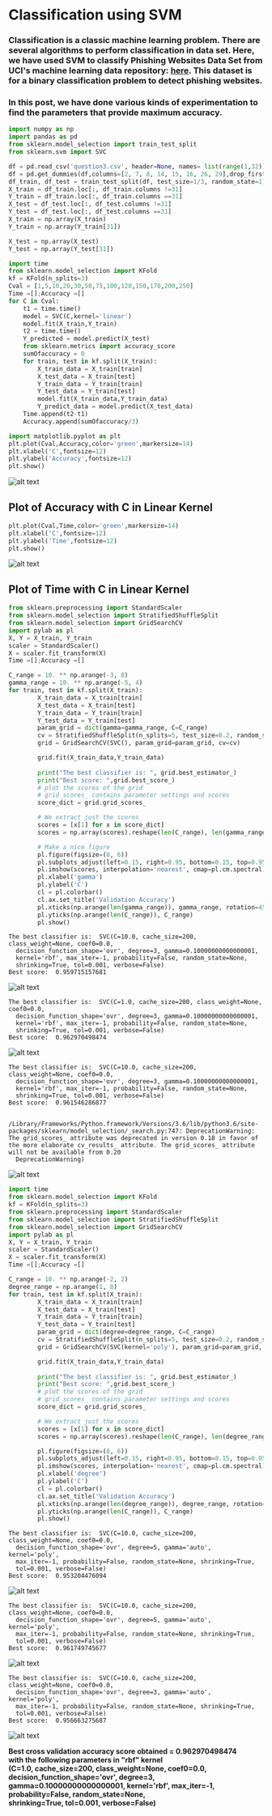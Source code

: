 
# Classification using SVM

###  Classification is a classic machine learning problem. There are several algorithms to perform classification in data set. Here, we have used SVM to classify Phishing Websites Data Set from UCI's machine learning data repository: [here](https://archive.ics.uci.edu/ml/datasets/Phishing+Websites). This dataset is for a binary classification problem to detect phishing websites.

### In this post, we have done various kinds of experimentation to find the parameters that provide maximum accuracy.

[//]: # (Image References)

[image1]: http://github.com/yashvardhan90/yashvardhan90.github.io/img/SVM_files/SVM_4_0.png "first"
[image2]: img/SVM_files/SVM_6_0.png
[image3]: img/SVM_files/SVM_8_3.png
[image4]: img/SVM_files/SVM_8_6.png
[image5]: img/SVM_files/SVM_8_9.png
[image6]: img/SVM_files/SVM_9_3.png
[image7]: img/SVM_files/SVM_9_6.png
[image8]: img/SVM_files/SVM_9_9.png


```python
import numpy as np
import pandas as pd
from sklearn.model_selection import train_test_split
from sklearn.svm import SVC
```


```python
df = pd.read_csv('question3.csv', header=None, names= list(range(1,32)))
df = pd.get_dummies(df,columns=[2, 7, 8, 14, 15, 16, 26, 29],drop_first=False)
df_train, df_test = train_test_split(df, test_size=1/3, random_state=1)
X_train = df_train.loc[:, df_train.columns !=31]
Y_train = df_train.loc[:, df_train.columns ==31]
X_test = df_test.loc[:, df_test.columns !=31]
Y_test = df_test.loc[:, df_test.columns ==31]
X_train = np.array(X_train)
Y_train = np.array(Y_train[31])

X_test = np.array(X_test)
Y_test = np.array(Y_test[31])
```


```python
import time
from sklearn.model_selection import KFold
kf = KFold(n_splits=3)
Cval = [1,5,10,20,30,50,75,100,120,150,170,200,250]
Time =[];Accuracy =[]
for C in Cval:
    t1 = time.time()
    model = SVC(C,kernel='linear')
    model.fit(X_train,Y_train)
    t2 = time.time()
    Y_predicted = model.predict(X_test)
    from sklearn.metrics import accuracy_score
    sumOfaccuracy = 0
    for train, test in kf.split(X_train):
        X_train_data = X_train[train]
        X_test_data = X_train[test]
        Y_train_data = Y_train[train]
        Y_test_data = Y_train[test]
        model.fit(X_train_data,Y_train_data)
        Y_predict_data = model.predict(X_test_data)
    Time.append(t2-t1)
    Accuracy.append(sumOfaccuracy/3)
```


```python
import matplotlib.pyplot as plt
plt.plot(Cval,Accuracy,color='green',markersize=14)
plt.xlabel('C',fontsize=12)
plt.ylabel('Accuracy',fontsize=12)
plt.show()
```


![alt text](http://github.com/yashvardhan90/yashvardhan90.github.io/raw/master/img/SVM_files/SVM_4_0.png "first")


## Plot of Accuracy with C in Linear Kernel


```python
plt.plot(Cval,Time,color='green',markersize=14)
plt.xlabel('C',fontsize=12)
plt.ylabel('Time',fontsize=12)
plt.show()
```


![alt text][image2]


## Plot of Time with C in Linear Kernel


```python
from sklearn.preprocessing import StandardScaler
from sklearn.model_selection import StratifiedShuffleSplit
from sklearn.model_selection import GridSearchCV
import pylab as pl
X, Y = X_train, Y_train
scaler = StandardScaler()
X = scaler.fit_transform(X)
Time =[];Accuracy =[]

C_range = 10. ** np.arange(-3, 8)
gamma_range = 10. ** np.arange(-5, 4)
for train, test in kf.split(X_train):
        X_train_data = X_train[train]
        X_test_data = X_train[test]
        Y_train_data = Y_train[train]
        Y_test_data = Y_train[test]
        param_grid = dict(gamma=gamma_range, C=C_range)
        cv = StratifiedShuffleSplit(n_splits=5, test_size=0.2, random_state=42)
        grid = GridSearchCV(SVC(), param_grid=param_grid, cv=cv)

        grid.fit(X_train_data,Y_train_data)
        
        print("The best classifier is: ", grid.best_estimator_)
        print("Best score: ",grid.best_score_)
        # plot the scores of the grid
        # grid_scores_ contains parameter settings and scores
        score_dict = grid.grid_scores_

        # We extract just the scores
        scores = [x[1] for x in score_dict]
        scores = np.array(scores).reshape(len(C_range), len(gamma_range))

        # Make a nice figure
        pl.figure(figsize=(8, 6))
        pl.subplots_adjust(left=0.15, right=0.95, bottom=0.15, top=0.95)
        pl.imshow(scores, interpolation='nearest', cmap=pl.cm.spectral)
        pl.xlabel('gamma')
        pl.ylabel('C')
        cl = pl.colorbar()
        cl.ax.set_title('Validation Accuracy')
        pl.xticks(np.arange(len(gamma_range)), gamma_range, rotation=45)
        pl.yticks(np.arange(len(C_range)), C_range)
        pl.show()
```



    The best classifier is:  SVC(C=10.0, cache_size=200, class_weight=None, coef0=0.0,
      decision_function_shape='ovr', degree=3, gamma=0.10000000000000001,
      kernel='rbf', max_iter=-1, probability=False, random_state=None,
      shrinking=True, tol=0.001, verbose=False)
    Best score:  0.959715157681



![alt text][image3]


    The best classifier is:  SVC(C=1.0, cache_size=200, class_weight=None, coef0=0.0,
      decision_function_shape='ovr', degree=3, gamma=0.10000000000000001,
      kernel='rbf', max_iter=-1, probability=False, random_state=None,
      shrinking=True, tol=0.001, verbose=False)
    Best score:  0.962970498474



![alt text][image4]


    The best classifier is:  SVC(C=10.0, cache_size=200, class_weight=None, coef0=0.0,
      decision_function_shape='ovr', degree=3, gamma=0.10000000000000001,
      kernel='rbf', max_iter=-1, probability=False, random_state=None,
      shrinking=True, tol=0.001, verbose=False)
    Best score:  0.961546286877


    /Library/Frameworks/Python.framework/Versions/3.6/lib/python3.6/site-packages/sklearn/model_selection/_search.py:747: DeprecationWarning: The grid_scores_ attribute was deprecated in version 0.18 in favor of the more elaborate cv_results_ attribute. The grid_scores_ attribute will not be available from 0.20
      DeprecationWarning)



![alt text][image5]



```python
import time
from sklearn.model_selection import KFold
kf = KFold(n_splits=3)
from sklearn.preprocessing import StandardScaler
from sklearn.model_selection import StratifiedShuffleSplit
from sklearn.model_selection import GridSearchCV
import pylab as pl
X, Y = X_train, Y_train
scaler = StandardScaler()
X = scaler.fit_transform(X)
Time =[];Accuracy =[]

C_range = 10. ** np.arange(-2, 2)
degree_range = np.arange(1, 8)
for train, test in kf.split(X_train):
        X_train_data = X_train[train]
        X_test_data = X_train[test]
        Y_train_data = Y_train[train]
        Y_test_data = Y_train[test]
        param_grid = dict(degree=degree_range, C=C_range)
        cv = StratifiedShuffleSplit(n_splits=5, test_size=0.2, random_state=42)
        grid = GridSearchCV(SVC(kernel='poly'), param_grid=param_grid, cv=cv)

        grid.fit(X_train_data,Y_train_data)
        
        print("The best classifier is: ", grid.best_estimator_)
        print("Best score: ",grid.best_score_)
        # plot the scores of the grid
        # grid_scores_ contains parameter settings and scores
        score_dict = grid.grid_scores_

        # We extract just the scores
        scores = [x[1] for x in score_dict]
        scores = np.array(scores).reshape(len(C_range), len(degree_range))

        pl.figure(figsize=(8, 6))
        pl.subplots_adjust(left=0.15, right=0.95, bottom=0.15, top=0.95)
        pl.imshow(scores, interpolation='nearest', cmap=pl.cm.spectral)
        pl.xlabel('degree')
        pl.ylabel('C')
        cl = pl.colorbar()
        cl.ax.set_title('Validation Accuracy')
        pl.xticks(np.arange(len(degree_range)), degree_range, rotation=45)
        pl.yticks(np.arange(len(C_range)), C_range)
        pl.show()
```


    The best classifier is:  SVC(C=10.0, cache_size=200, class_weight=None, coef0=0.0,
      decision_function_shape='ovr', degree=5, gamma='auto', kernel='poly',
      max_iter=-1, probability=False, random_state=None, shrinking=True,
      tol=0.001, verbose=False)
    Best score:  0.953204476094


![alt text][image6]


    The best classifier is:  SVC(C=10.0, cache_size=200, class_weight=None, coef0=0.0,
      decision_function_shape='ovr', degree=5, gamma='auto', kernel='poly',
      max_iter=-1, probability=False, random_state=None, shrinking=True,
      tol=0.001, verbose=False)
    Best score:  0.961749745677


![alt text][image7]


    The best classifier is:  SVC(C=10.0, cache_size=200, class_weight=None, coef0=0.0,
      decision_function_shape='ovr', degree=3, gamma='auto', kernel='poly',
      max_iter=-1, probability=False, random_state=None, shrinking=True,
      tol=0.001, verbose=False)
    Best score:  0.956663275687


![alt text][image8]


**Best cross validation accuracy score obtained = 0.962970498474  
with the following parameters in "rbf" kernel  
(C=1.0, cache_size=200, class_weight=None, coef0=0.0,
decision_function_shape='ovr', degree=3, gamma=0.10000000000000001,
kernel='rbf', max_iter=-1, probability=False, random_state=None,  
shrinking=True, tol=0.001, verbose=False)**
